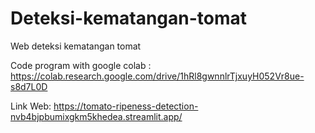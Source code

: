 # Deteksi-kematangan-tomat

Web deteksi kematangan tomat

Code program with google colab :
https://colab.research.google.com/drive/1hRl8gwnnlrTjxuyH052Vr8ue-s8d7L0D

Link Web:
https://tomato-ripeness-detection-nvb4bjpbumixgkm5khedea.streamlit.app/
